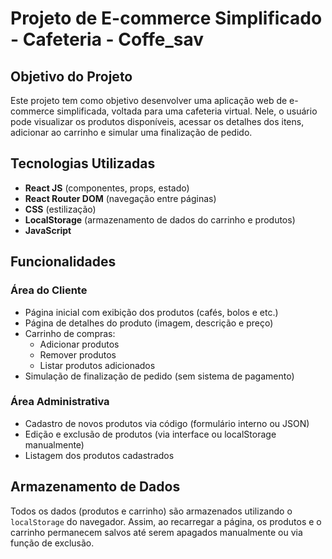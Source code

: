 # Projeto de E-commerce Simplificado - Cafeteria - Coffe_sav

## Objetivo do Projeto

Este projeto tem como objetivo desenvolver uma aplicação web de e-commerce simplificada, voltada para uma cafeteria virtual. Nele, o usuário pode visualizar os produtos disponíveis, acessar os detalhes dos itens, adicionar ao carrinho e simular uma finalização de pedido.

## Tecnologias Utilizadas

- **React JS** (componentes, props, estado)
- **React Router DOM** (navegação entre páginas)
- **CSS** (estilização)
- **LocalStorage** (armazenamento de dados do carrinho e produtos)
- **JavaScript**

## Funcionalidades

### Área do Cliente

- Página inicial com exibição dos produtos (cafés, bolos e etc.)
- Página de detalhes do produto (imagem, descrição e preço)
- Carrinho de compras:
  - Adicionar produtos
  - Remover produtos
  - Listar produtos adicionados
- Simulação de finalização de pedido (sem sistema de pagamento)

### Área Administrativa

- Cadastro de novos produtos via código (formulário interno ou JSON)
- Edição e exclusão de produtos (via interface ou localStorage manualmente)
- Listagem dos produtos cadastrados

## Armazenamento de Dados

Todos os dados (produtos e carrinho) são armazenados utilizando o `localStorage` do navegador. Assim, ao recarregar a página, os produtos e o carrinho permanecem salvos até serem apagados manualmente ou via função de exclusão.